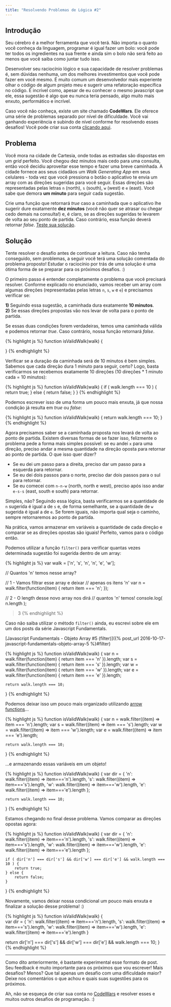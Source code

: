 ```yaml
---
title: "Resolvendo Problemas de Lógica #2"
---
```


## Introdução

Seu cérebro é a melhor ferramenta que você terá. Não importa o quanto você conheça da linguagem, programar é igual fazer um bolo: você pode ter todos os ingredientes na sua frente e ainda sim o bolo não será feito ao menos que você saiba como juntar tudo isso.

Desenvolver seu raciocínio lógico e sua capacidade de resolver problemas é, sem dúvidas nenhuma, um dos melhores investimentos que você pode fazer em você mesmo. É muito comum um desenvolvedor mais experiente olhar o código de algum projeto meu e sugerir uma refatoração específica no código. É incrível como, apesar de eu conhecer o mesmo javascript que ele, essa sugestão é algo que eu nunca teria pensado, algo muito mais enxuto, performático e incrível.

Caso você não conheça, existe um site chamado **CodeWars**. Ele oferece uma série de problemas separado por nível de dificuldade. Você vai ganhando experiência e subindo de nível conforme for resolvendo esses desafios! Você pode criar sua conta [clicando aqui](http://www.codewars.com/r/h2nQcA).

## Problema

Você mora na cidade de Cartesia, onde todas as estradas são dispostas em um _grid_ perfeito. Você chegou dez minutos mais cedo para uma consulta, então você decidiu aproveitar esse tempo e fazer uma breve caminhada. A cidade fornece aos seus cidadãos um _Walk Generating App_ em seus celulares - toda vez que você pressiona o botão o aplicativo te envia um array com as direções sugeridas para você seguir. Essas direções são representadas pelas letras `n` (north), `s` (south), `w` (west) e `e` (east). Você sabe que demora **um minuto** para seguir cada sugestão.

Crie uma função que retornará _true_ caso a caminhada que o aplicativo lhe sugerir dure exatamente **dez minutos** (você não quer se atrasar ou chegar cedo demais na consulta!) e, é claro, se as direções sugeridas te levarem de volta ao seu ponto de partida. Caso contrário, essa função deverá retornar _false_. [Teste sua solução](https://www.codewars.com/kata/take-a-ten-minute-walk/train/javascript).


## Solução

Tente resolver o desafio antes de continuar a leitura. Caso não tenha conseguido, sem problemas, a seguir você terá uma solução comentada do problema proposto! Estudar o raciocínio por trás de uma solução é uma ótima forma de se preparar para os próximos desafios. :)

O primeiro passo é entender completamente o problema que você precisará resolver. Conforme explicado no enunciado, vamos receber um array com algumas direções (representadas pelas letras `n`, `s`, `w` e `e`) e precisamos verificar se:

**1)** Seguindo essa sugestão, a caminhada dura exatamente **10 minutos**.  
**2)** Se essas direções propostas vão nos levar de volta para o ponto de partida.

Se essas duas condições forem verdadeiras, temos uma caminhada válida e podemos retornar _true_. Caso contrário, nossa função retornará _false_.

{% highlight js %}
function isValidWalk(walk) {
  
}
{% endhighlight %}

Verificar se a duração da caminhada será de 10 minutos é bem simples. Sabemos que cada direção dura 1 minuto para seguir, certo? Logo, basta verificarmos se recebemos exatamente 10 direções (10 direções * 1 minuto cada = 10 minutos):

{% highlight js %}
function isValidWalk(walk) {
    if ( walk.length === 10 ) {
        return true;
    } else {
        return false;
    }
}
{% endhighlight %}

Podemos escrever isso de uma forma um pouco mais enxuta, já que nossa condição já resulta em _true_ ou _false_:

{% highlight js %}
function isValidWalk(walk) {
    return walk.length === 10;
}
{% endhighlight %}

Agora precisamos saber se a caminhada proposta nos levará de volta ao ponto de partida. Existem diversas formas de se fazer isso, felizmente o problema pede a forma mais simples possível: se eu andei `x` para uma direção, preciso andar a mesma quantidade na direção oposta para retornar ao ponto de partida. O que isso quer dizer?

- Se eu dei um passo para a direita, preciso dar um passo para a esquerda para retornar.
- Se eu dei dois passos para o norte, preciso dar dois passos para o sul para retornar.
- Se eu comecei com `n-n-w` (north, north e west), preciso após isso andar `e-s-s` (east, south e south) para retornar.

Simples, não? Seguindo essa lógica, basta verificarmos se a quantidade de `n` sugerida é igual a de `s` e, de forma semelhante, se a quantidade de `w` sugerida é igual a de `e`. Se forem iguais, não importa qual seja o caminho, sempre retornaremos ao ponto de partida.

Na prática, vamos armazenar em variáveis a quantidade de cada direção e comparar se as direções opostas são iguais! Perfeito, vamos para o código então.

Podemos utilizar a função `filter()` para verificar quantas vezes determinada sugestão foi sugerida dentro de um array:

{% highlight js %}
var walk = ['n', 's', 'n', 'n', 'e', 'w'];

// Quantos 'n' temos nesse array?

// 1 - Vamos filtrar esse array e deixar
// apenas os itens 'n'
var n = walk.filter(function(item) {
    return item === 'n';
});

// 2 - O length desse novo array nos dirá
// quantos 'n' temos!
console.log( n.length );
> 3
{% endhighlight %}

Caso não saiba utilizar o método `filter()` ainda, eu escrevi sobre ele em um dos posts da série Javascript Fundamentals.

[Javascript Fundamentals - Objeto Array #5 (filter)]({% post_url 2016-10-17-javascript-fundamentals-objeto-array-5 %}#filter)

{% highlight js %}
function isValidWalk(walk) {
    var n = walk.filter(function(item) { return item === 'n' }).length;
    var s = walk.filter(function(item) { return item === 's' }).length;
    var w = walk.filter(function(item) { return item === 'w' }).length;
    var e = walk.filter(function(item) { return item === 'e' }).length;

    return walk.length === 10;
}
{% endhighlight %}

Podemos deixar isso um pouco mais organizado utilizando [arrow functions](https://developer.mozilla.org/pt-BR/docs/Web/JavaScript/Reference/Functions/Arrow_functions)...

{% highlight js %}
function isValidWalk(walk) {
    var n = walk.filter((item) => item === 'n').length;
    var s = walk.filter((item) => item === 's').length;
    var w = walk.filter((item) => item === 'w').length;
    var e = walk.filter((item) => item === 'e').length;

    return walk.length === 10;
}
{% endhighlight %}

...e armazenando essas variáveis em um objeto!

{% highlight js %}
function isValidWalk(walk) {
    var dir = {
        'n': walk.filter((item) => item==='n').length,
        's': walk.filter((item) => item==='s').length,
        'w': walk.filter((item) => item==='w').length,
        'e': walk.filter((item) => item==='e').length
    };

    return walk.length === 10;
}
{% endhighlight %}

Estamos chegando no final desse problema. Vamos comparar as direções opostas agora:

{% highlight js %}
function isValidWalk(walk) {
    var dir = {
        'n': walk.filter((item) => item==='n').length,
        's': walk.filter((item) => item==='s').length,
        'w': walk.filter((item) => item==='w').length,
        'e': walk.filter((item) => item==='e').length
    };

    if ( dir['n'] === dir['s'] && dir['w'] === dir['e'] && walk.length === 10 ) {
        return true;
    } else {
        return false;
    }
}
{% endhighlight %}

Novamente, vamos deixar nossa condicional um pouco mais enxuta e finalizar a solução desse problema! :)

{% highlight js %}
function isValidWalk(walk) {  
  var dir = {
    'n': walk.filter((item) => item==='n').length,
    's': walk.filter((item) => item==='s').length,
    'w': walk.filter((item) => item==='w').length,
    'e': walk.filter((item) => item==='e').length
  }

  return dir['n'] === dir['s'] && dir['w'] === dir['e'] && walk.length === 10;
}
{% endhighlight %}

---

Como dito anteriormente, é bastante experimental esse formato de post. Seu feedback é muito importante para os próximos que vou escrever! Mais desafios? Menos? Que tal apenas um desafio com uma dificuldade maior? Deixe nos comentários o que achou e quais suas sugestões para os próximos.

Ah, não se esqueça de criar sua conta no [CodeWars](http://www.codewars.com/r/h2nQcA) e resolver esses e muitos outros desafios de programação. :)